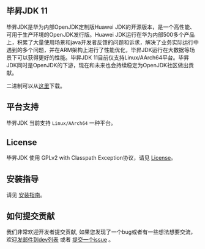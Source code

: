 ## 毕昇JDK 11

毕昇JDK是华为内部OpenJDK定制版Huawei JDK的开源版本，是一个高性能、可用于生产环境的OpenJDK发行版。Huawei JDK运行在华为内部500多个产品上，积累了大量使用场景和java开发者反馈的问题和诉求，解决了业务实际运行中遇到的多个问题，并在ARM架构上进行了性能优化，毕昇JDK运行在大数据等场景下可以获得更好的性能。毕昇JDK 11目前仅支持Linux/AArch64平台。毕昇JDK同时是OpenJDK的下游，现在和未来也会持续稳定为OpenJDK社区做出贡献。

二进制可以从[这里](https://mirrors.huaweicloud.com/kunpeng/archive/compiler/bisheng_jdk/)下载。

## 平台支持

毕昇JDK 当前支持 `Linux/AArch64` 一种平台。

## License

毕昇JDK 使用 GPLv2 with Classpath Exception协议，请见 [License](https://gitee.com/openeuler/bishengjdk-11/blob/master/LICENSE)。

## 安装指导

请见 [安装指南](https://gitee.com/openeuler/bishengjdk-11/wikis/%E6%AF%95%E6%98%87JDK%2011%20%E5%AE%89%E8%A3%85%E6%8C%87%E5%8D%97?sort_id=2891160)。

## 如何提交贡献

我们非常欢迎开发者提交贡献, 如果您发现了一个bug或者有一些想法想要交流，欢迎[发邮件到dev列表](https://openeuler.org/zh/community/mailing-list) 或者 [提交一个issue](https://gitee.com/openeuler/bishengjdk-11/issues) 。
